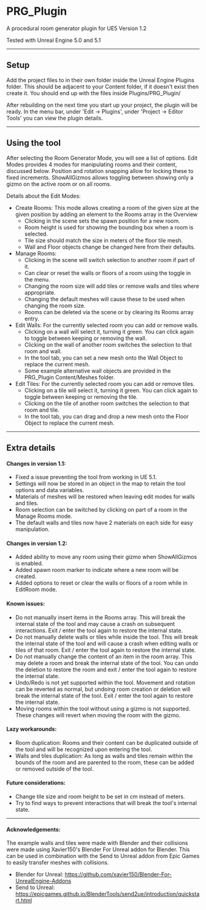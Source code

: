 # PRG_Plugin
A procedural room generator plugin for UE5
Version 1.2

Tested with Unreal Engine 5.0 and 5.1

----------------------------------------------------------------------------------------------------------------------

## Setup
Add the project files to in their own folder inside the Unreal Engine Plugins folder.
This should be adjacent to your Content folder, if it doesn't exist then create it.
You should end up with the files inside Plugins/PRG_Plugin/

After rebuilding on the next time you start up your project, the plugin will be ready.
In the menu bar, under 'Edit -> Plugins', under 'Project -> Editor Tools' you can view the plugin details.

----------------------------------------------------------------------------------------------------------------------

## Using the tool

After selecting the Room Generator Mode, you will see a list of options.
Edit Modes provides 4 modes for manipulating rooms and their content, discussed below.
Position and rotation snapping allow for locking these to fixed increments.
ShowAllGizmos allows toggling between showing only a gizmo on the active room or on all rooms.

Details about the Edit Modes:
  - Create Rooms:
  This mode allows creating a room of the given size at the given position by adding an element to the Rooms array in the Overview
    * Clicking in the scene sets the spawn position for a new room.
    * Room height is used for showing the bounding box when a room is selected.
	* Tile size should match the size in meters of the floor tile mesh.
    * Wall and Floor objects change be changed here from their defaults.
  - Manage Rooms:
    * Clicking in the scene will switch selection to another room if part of it.
  	* Can clear or reset the walls or floors of a room using the toggle in the menu.
	* Changing the room size will add tiles or remove walls and tiles where appropriate.
	* Changing the default meshes will cause these to be used when changing the room size.
	* Rooms can be deleted via the scene or by clearing its Rooms array entry.
  - Edit Walls:
  For the currently selected room you can add or remove walls.
    * Clicking on a wall will select it, turning it green. You can click again to toggle between keeping or removing the wall.
    * Clicking on the wall of another room switches the selection to that room and wall.
    * In the tool tab, you can set a new mesh onto the Wall Object to replace the current mesh.
    * Some example alternative wall objects are provided in the PRG_Plugin Content/Meshes folder.
  - Edit Tiles:
  For the currently selected room you can add or remove tiles.
    * Clicking on a tile will select it, turning it green. You can click again to toggle between keeping or removing the tile.
	* Clicking on the tile of another room switches the selection to that room and tile.
    * In the tool tab, you can drag and drop a new mesh onto the Floor Object to replace the current mesh.

----------------------------------------------------------------------------------------------------------------------

## Extra details

#### Changes in version 1.1:
  - Fixed a issue preventing the tool from working in UE 5.1.
  - Settings will now be stored in an object in the map to retain the tool options and data variables.
  - Materials of meshes will be restored when leaving edit modes for walls and tiles.
  - Room selection can be switched by clicking on part of a room in the Manage Rooms mode.
  - The default walls and tiles now have 2 materials on each side for easy manipulation.

#### Changes in version 1.2:
  - Added ability to move any room using their gizmo when ShowAllGizmos is enabled.
  - Added spawn room marker to indicate where a new room will be created.
  - Added options to reset or clear the walls or floors of a room while in EditRoom mode.

#### Known issues:
  - Do not manually insert items in the Rooms array. This will break the internal state of the tool and may cause a crash on subsequent interactions. Exit / enter the tool again to restore the internal state.
  - Do not manually delete walls or tiles while inside the tool. This will break the internal state of the tool and will cause a crash when editing walls or tiles of that room. Exit / enter the tool again to restore the internal state.
  - Do not manually change the content of an item in the room array. This may delete a room and break the internal state of the tool. You can undo the deletion to restore the room and exit / enter the tool again to restore the internal state.
  - Undo/Redo is not yet supported within the tool. Movement and rotation can be reverted as normal, but undoing room creation or deletion will break the internal state of the tool. Exit / enter the tool again to restore the internal state.
  - Moving rooms within the tool without using a gizmo is not supported. These changes will revert when moving the room with the gizmo.

#### Lazy workarounds:
- Room duplication:
Rooms and their content can be duplicated outside of the tool and will be recognized upon entering the tool.
- Walls and tiles duplication:
As long as walls and tiles remain within the bounds of the room and are parented to the room, these can be added or removed outside of the tool.

#### Future considerations:
- Change tile size and room height to be set in cm instead of meters.
- Try to find ways to prevent interactions that will break the tool's internal state.

----------------------------------------------------------------------------------------------------------------------

#### Acknowledgements:
The example walls and tiles were made with Blender and their collisions were made using Xavier150's Blender For Unreal addon for Blender.
This can be used in combination with the Send to Unreal addon from Epic Games to easily transfer meshes with collisions.
- Blender for Unreal:	https://github.com/xavier150/Blender-For-UnrealEngine-Addons
- Send to Unreal: 	https://epicgames.github.io/BlenderTools/send2ue/introduction/quickstart.html
